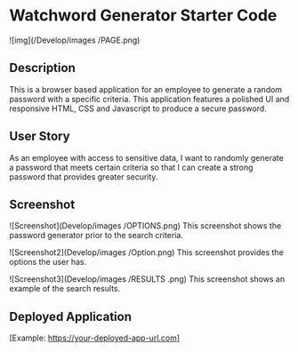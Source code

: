# Watchword Generator Starter Code


![img](/Develop/images /PAGE.png)


## Description
This is a browser based application for an employee to generate a random password with a specific criteria. This application features a polished UI and responsive HTML, CSS and Javascript to produce a secure password.


## User Story
As an employee with access to sensitive data, I want to randomly generate a password that meets certain criteria so that I can create a strong password that provides greater security.


## Screenshot
![Screenshot](Develop/images /OPTIONS.png)
This screenshot shows the password generator prior to the search criteria.


![Screenshot2](Develop/images /Option.png)
This screenshot provides the options the user has.


![Screenshot3](Develop/images /RESULTS .png)
This screenshot shows an example of the search results. 


## Deployed Application
[Example: https://your-deployed-app-url.com]
